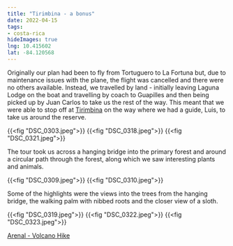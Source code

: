 ```yaml
---
title: "Tirimbina - a bonus"
date: 2022-04-15
tags: 
- costa-rica
hideImages: true
lng: 10.415602
lat: -84.120568
---
```


Originally our plan had been to fly from Tortuguero to La Fortuna but, due to maintenance issues with the plane, the flight was cancelled and there were no others available. Instead, we travelled by land - initially leaving Laguna Lodge on the boat and travelling by coach to Guapilles and then being picked up by Juan Carlos to take us the rest of the way.  This meant that we were able to stop off at [Tirimbina](https://www.tirimbina.org) on the way where we had a guide, Luis, to take us around the reserve. 
<!--more-->
{{<fig "DSC_0303.jpeg">}}
{{<fig "DSC_0318.jpeg">}}
{{<fig "DSC_0321.jpeg">}}

The tour took us across a hanging bridge into the primary forest and around a circular path through the forest, along which we saw interesting plants and animals. 

{{<fig "DSC_0309.jpeg">}}
{{<fig "DSC_0310.jpeg">}}

Some of the highlights were the views into the trees from the hanging bridge, the walking palm with nibbed roots and the closer view of a sloth. 

{{<fig "DSC_0319.jpeg">}}
{{<fig "DSC_0322.jpeg">}}
{{<fig "DSC_0323.jpeg">}}

<a href="/blog/2022/arenal-volcano-hike">Arenal - Volcano Hike</a>
